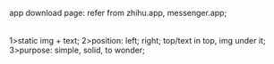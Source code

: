 app download page:
refer from zhihu.app, messenger.app;

######
1>static img + text;
2>position:
	left;
	right;
	top/text in top, img under it;
3>purpose:
	simple, solid, to wonder;